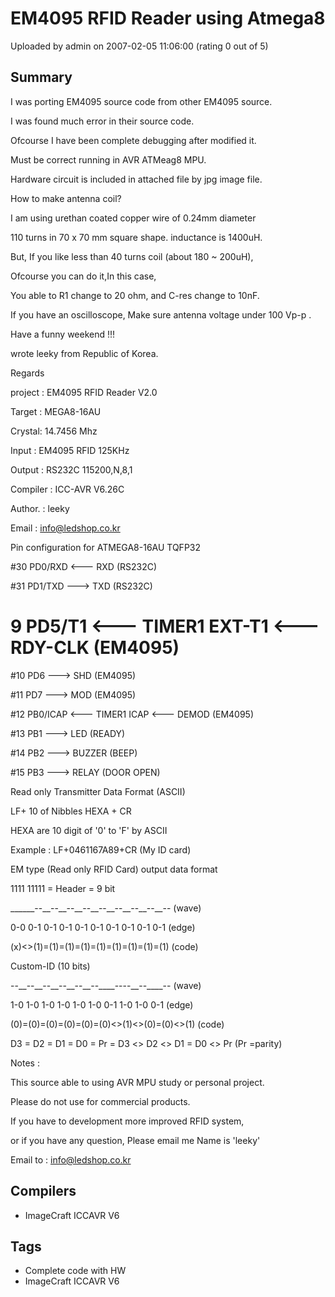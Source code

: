 # EM4095 RFID Reader using Atmega8

Uploaded by admin on 2007-02-05 11:06:00 (rating 0 out of 5)

## Summary

I was porting EM4095 source code from other EM4095 source.  

I was found much error in their source code.  

Ofcourse I have been complete debugging after modified it.  

Must be correct running in AVR ATMeag8 MPU.


Hardware circuit is included in attached file by jpg image file.  

How to make antenna coil?  

I am using urethan coated copper wire of 0.24mm diameter  

110 turns in 70 x 70 mm square shape. inductance is 1400uH.  

But, If you like less than 40 turns coil (about 180 ~ 200uH),  

Ofcourse you can do it,In this case,  

You able to R1 change to 20 ohm, and C-res change to 10nF.  

If you have an oscilloscope, Make sure antenna voltage under 100 Vp-p .


Have a funny weekend !!!  

wrote leeky from Republic of Korea.  

Regards 


project : EM4095 RFID Reader V2.0  

Target : MEGA8-16AU  

Crystal: 14.7456 Mhz  

Input : EM4095 RFID 125KHz  

Output : RS232C 115200,N,8,1  

Compiler : ICC-AVR V6.26C  

Author. : leeky  

Email : [info@ledshop.co.kr](mailto:info@ledshop.co.kr)


Pin configuration for ATMEGA8-16AU TQFP32  

#30 PD0/RXD <--- RXD (RS232C)  

#31 PD1/TXD ---> TXD (RS232C)  

# 9 PD5/T1 <--- TIMER1 EXT-T1 <--- RDY-CLK (EM4095)  

#10 PD6 ---> SHD (EM4095)  

#11 PD7 ---> MOD (EM4095)  

#12 PB0/ICAP <--- TIMER1 ICAP <--- DEMOD (EM4095)  

#13 PB1 ---> LED (READY)  

#14 PB2 ---> BUZZER (BEEP)  

#15 PB3 ---> RELAY (DOOR OPEN)


Read only Transmitter Data Format (ASCII)  

LF+ 10 of Nibbles HEXA + CR  

HEXA are 10 digit of '0' to 'F' by ASCII  

Example : LF+0461167A89+CR (My ID card)


EM type (Read only RFID Card) output data format  

1111 11111 = Header = 9 bit  

\_\_\_\_\_\_--\_\_--\_\_--\_\_--\_\_--\_\_--\_\_--\_\_--\_\_-- (wave)  

0-0 0-1 0-1 0-1 0-1 0-1 0-1 0-1 0-1 0-1 (edge)  

(x)<>(1)=(1)=(1)=(1)=(1)=(1)=(1)=(1)=(1) (code)


Custom-ID (10 bits)  

--\_\_--\_\_--\_\_--\_\_--\_\_--\_\_\_\_----\_\_--\_\_\_\_-- (wave)  

1-0 1-0 1-0 1-0 1-0 1-0 0-1 1-0 1-0 0-1 (edge)  

(0)=(0)=(0)=(0)=(0)=(0)<>(1)<>(0)=(0)<>(1) (code)  

 D3 = D2 = D1 = D0 = Pr = D3 <> D2 <> D1 = D0 <> Pr (Pr =parity)


Notes :  

This source able to using AVR MPU study or personal project.  

Please do not use for commercial products.  

If you have to development more improved RFID system,  

or if you have any question, Please email me Name is 'leeky'  

Email to : [info@ledshop.co.kr](mailto:info@ledshop.co.kr)

## Compilers

- ImageCraft ICCAVR V6

## Tags

- Complete code with HW
- ImageCraft ICCAVR V6
